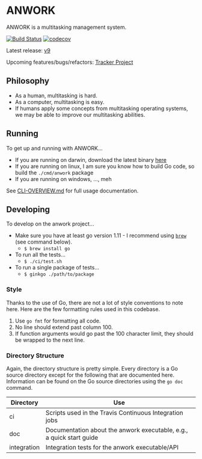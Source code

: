# ANWORK

ANWORK is a multitasking management system.

[![Build Status](https://travis-ci.org/ankeesler/anwork.svg?branch=master)](https://travis-ci.org/ankeesler/anwork)
[![codecov](https://codecov.io/gh/ankeesler/anwork/branch/master/graph/badge.svg)](https://codecov.io/gh/ankeesler/anwork)

Latest release: [v9](https://github.com/ankeesler/anwork/releases/v9)

Upcoming features/bugs/refactors: [Tracker Project](https://www.pivotaltracker.com/n/projects/2230869)

## Philosophy

- As a human, multitasking is hard.
- As a computer, multitasking is easy.
- If humans apply some concepts from multitasking operating systems, we may be able to improve our multitasking abilities.

## Running

To get up and running with ANWORK...
- If you are running on darwin, download the latest binary [here](https://github.com/ankeesler/anwork/releases/latest)
- If you are running on linux, I am sure you know how to build Go code, so build the `./cmd/anwork` package
- If you are running on windows, ..., meh

See [CLI-OVERVIEW.md](doc/CLI-OVERVIEW.md) for full usage documentation.

## Developing

To develop on the anwork project...
- Make sure you have at least go version 1.11 - I recommend using [`brew`](https://brew.sh/) (see command below).
  - `$ brew install go`
- To run all the tests...
  - `$ ./ci/test.sh`
- To run a single package of tests...
  - `$ ginkgo ./path/to/package`

### Style

Thanks to the use of Go, there are not a lot of style conventions to note here. Here are the few
formatting rules used in this codebase.
1. Use `go fmt` for formatting all code.
2. No line should extend past column 100.
3. If function arguments would go past the 100 character limit, they should be wrapped to the next
   line.

### Directory Structure

Again, the directory structure is pretty simple. Every directory is a Go source directory except for
the following that are documented here. Information can be found on the Go source directories using
the `go doc` command.

| Directory | Use |
| --- | --- |
| ci | Scripts used in the Travis Continuous Integration jobs |
| doc | Documentation about the anwork executable, e.g., a quick start guide |
| integration | Integration tests for the anwork executable/API |
